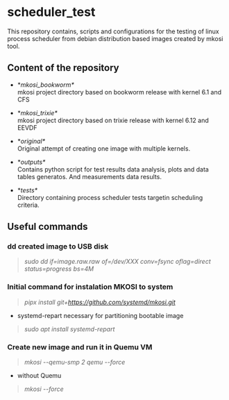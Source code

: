 # scheduler_test
This repository contains, scripts and configurations for the testing of linux process scheduler from debian distribution based images created by mkosi tool.

## Content of the repository

- **mkosi_bookworm\** <br>
mkosi project directory based on bookworm release with kernel 6.1 and CFS

- **mkosi_trixie\** <br>
mkosi project directory based on trixie release with kernel 6.12 and EEVDF

- **original\** <br>
Original attempt of creating one image with multiple kernels.

- **outputs\** <br>
Contains python script for test results data analysis, plots and data tables generatos.
And measurements data results. 

- **tests\** <br>
Directory containing process scheduler tests targetin scheduling criteria. 

## Useful commands
### dd created image to USB disk
>*sudo dd if=image.raw.raw of=/dev/XXX conv=fsync oflag=direct status=progress bs=4M*

### Initial command for instalation MKOSI to system
>*pipx install git+https://github.com/systemd/mkosi.git*
- systemd-repart necessary for partitioning bootable image<br>
>*sudo apt install systemd-repart*

### Create new image and run it in Quemu VM
>*mkosi --qemu-smp 2 qemu --force*
- without Quemu<br> 
>*mkosi --force*

